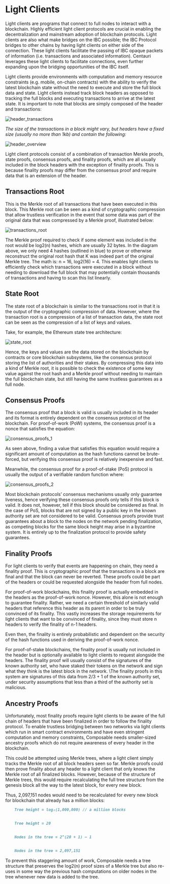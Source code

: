 # Light Clients

Light clients are programs that connect to full nodes to interact with a blockchain. Highly efficient light client 
protocols are crucial in enabling the decentralization and mainstream adoption of blockchain protocols. Light clients 
are also what make bridges on the IBC possible; the IBC Protocol bridges to other chains by having light clients on 
either side of the connection. These light clients facilitate the passing of IBC opaque packets of information 
(i.e. transactions and associated information). Centauri leverages these light clients to facilitate connections, even 
further expanding upon the bridging opportunities of the IBC itself.

Light clients provide environments with computation and memory resource constraints (e.g. mobile, on-chain contracts) 
with the ability to verify the latest blockchain state without the need to execute and store the full block data and 
state. Light clients instead track block headers as opposed to tracking the full blocks and executing transactions to 
arrive at the latest state. It is important to note that blocks are simply composed of the header and transactions:


![header_transactions](./header-transactions.png)


_The size of the transactions in a block might vary, but headers have a fixed size (usually no more than 1kb) and 
contain the following:_


![header_overview](./header-overview.png)


Light client protocols consist of a combination of transaction Merkle proofs, state proofs, consensus proofs, and 
finality proofs, which are all usually included in the block headers with the exception of finality proofs. This is 
because finality proofs may differ from the consensus proof and require data that is an extension of the header. 


## Transactions Root

This is the Merkle root of all transactions that have been executed in this block. This Merkle root can be seen as a 
kind of cryptographic compression that allow trustless verification in the event that some data was part of the original 
data that was compressed by a Merkle proof, illustrated below:


![transactions_root](./transactions-root.png)


The Merkle proof required to check if some element was included in the root would be log2(n) hashes, which are usually 
32 bytes. In the diagram above, we only need 4 hashes (outlined in blue) to prove or otherwise reconstruct the original 
root hash that K was indeed part of the original Merkle tree. The math is: n = 16, log2(16) = 4. This enables light 
clients to efficiently check which transactions were executed in a block without needing to download the full block that
may potentially contain thousands of transactions and having to scan this list linearly.


## State Root

The state root of a blockchain is similar to the transactions root in that it is the output of the cryptographic 
compression of data. However, where the transaction root is a compression of a list of transaction data, the state root 
can be seen as the compression of a list of keys and values.

Take, for example, the Ethereum state tree architecture:


![state_root](./state-root.png)


Hence, the keys and values are the data stored on the blockchain by contracts or core blockchain subsystems, like the 
consensus protocol storing the list of authorities and their stakes. By compressing this data into a kind of Merkle 
root, it is possible to check the existence of some key value against the root hash and a Merkle proof without needing 
to maintain the full blockchain state, but still having the same trustless guarantees as a full node.


## Consensus Proofs

The consensus proof that a block is valid is usually included in its header and its format is entirely dependent on the 
consensus protocol of the blockchain. For proof-of-work (PoW) systems, the consensus proof is a nonce that satisfies the 
equation:


![consensus_proofs_1](./consensus-proofs-1.png)


As seen above, finding a value that satisfies this equation would require a significant amount of computation as the 
hash functions cannot be brute-forced, but verifying this consensus proof is relatively inexpensive and fast.

Meanwhile, the consensus proof for a proof-of-stake (PoS) protocol is usually the output of a verifiable random function
where:


![consensus_proofs_2](./consensus-proofs-2.png)


Most blockchain protocols’ consensus mechanisms usually only guarantee liveness, hence verifying these consensus proofs 
only tells if this block is valid. It does not, however, tell if this block should be considered as final. In the case 
of PoS, blocks that are not signed by a public key in the known authority set are not considered to be valid. Consensus 
proofs provide trust guarantees about a block to the nodes on the network pending finalization, as competing blocks for 
the same block height may arise in a byzantine system. It is entirely up to the finalization protocol to provide safety 
guarantees.


## Finality Proofs

For light clients to verify that events are happening on chain, they need a finality proof. This is cryptographic proof 
that the transactions in a block are final and that the block can never be reverted. These proofs could be part of the 
headers or could be requested alongside the header from full nodes.

For proof-of-work blockchains, this finality proof is actually embedded in the headers as the proof-of-work nonce. 
However, this alone is not enough to guarantee finality. Rather, we need a certain threshold of similarly valid headers 
that reference this header as its parent in order to be truly convinced of its finality. This vastly increases the 
storage requirements for light clients that want to be convinced of finality, since they must store n headers to verify
the finality of n-1 headers.

Even then, the finality is entirely probabilistic and dependent on the security of the hash functions used in deriving
the proof-of-work nonce.

For proof-of-stake blockchains, the finality proof is usually not included in the header but is optionally available to
light clients to request alongside the headers. The finality proof will usually consist of the signatures of the known
authority set, who have staked their tokens on the network and sign what they think is the latest block in the 
network. \The finality proofs in this system are signatures of this data from 2/3 + 1 of the known authority set, under 
security assumptions that less than a third of the authority set is malicious.


## Ancestry Proofs

Unfortunately, most finality proofs require light clients to be aware of the full chain of headers that have been 
finalized in order to follow the finality protocol. To enable trustless bridging between two networks via light clients 
which run in smart contract environments and have even stringent computation and memory constraints, Composable needs 
smaller-sized ancestry proofs which do not require awareness of every header in the blockchain.

This could be attempted using Merkle trees, where a light client simply tracks the Merkle root of all block headers seen
so far. Merkle proofs could then prove finality about any header to a light client that only knows the Merkle root of 
all finalized blocks. However, because of the structure of Merkle trees, this would require recalculating the full tree 
structure from the genesis block all the way to the latest block, for every new block.

Thus, 2,097,151 nodes would need to be recalculated for every new block for blockchain that already has a million 
blocks:

```markdown
    Tree height = log₂(1,000,000) // a million blocks


    Tree height = 20


    Nodes in the tree = 2^(20 + 1) — 1


    Nodes in the tree = 2,097,151
```

To prevent this staggering amount of work, Composable needs a tree structure that preserves the log2(n) proof sizes of a
Merkle tree but also re-uses in some way the previous hash computations on older nodes in the tree whenever new data is 
added to the tree. 
